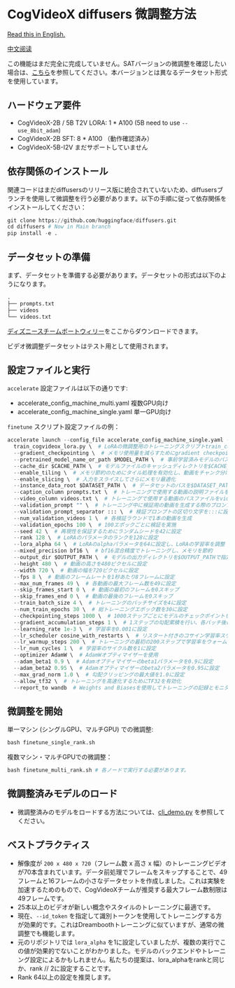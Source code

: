 # CogVideoX diffusers 微調整方法

[Read this in English.](./README_zh)

[中文阅读](./README_zh.md)


この機能はまだ完全に完成していません。SATバージョンの微調整を確認したい場合は、[こちら](../sat/README_ja.md)を参照してください。本バージョンとは異なるデータセット形式を使用しています。

## ハードウェア要件

+ CogVideoX-2B / 5B T2V LORA: 1 * A100  (5B need to use `--use_8bit_adam`)
+ CogVideoX-2B SFT:  8 * A100 （動作確認済み）
+ CogVideoX-5B-I2V まだサポートしていません

## 依存関係のインストール

関連コードはまだdiffusersのリリース版に統合されていないため、diffusersブランチを使用して微調整を行う必要があります。以下の手順に従って依存関係をインストールしてください：

```py
git clone https://github.com/huggingface/diffusers.git
cd diffusers # Now in Main branch
pip install -e .
```

## データセットの準備

まず、データセットを準備する必要があります。データセットの形式は以下のようになります。

```py
.
├── prompts.txt
├── videos
└── videos.txt
```

[ディズニースチームボートウィリー](https://huggingface.co/datasets/Wild-Heart/Disney-VideoGeneration-Dataset)をここからダウンロードできます。

ビデオ微調整データセットはテスト用として使用されます。

## 設定ファイルと実行

`accelerate` 設定ファイルは以下の通りです:

+ accelerate_config_machine_multi.yaml 複数GPU向け
+ accelerate_config_machine_single.yaml 単一GPU向け

`finetune` スクリプト設定ファイルの例：

```py
accelerate launch --config_file accelerate_config_machine_single.yaml --multi_gpu \  # accelerateを使用してmulti-GPUトレーニングを起動、設定ファイルはaccelerate_config_machine_single.yaml
  train_cogvideox_lora.py \  # LoRAの微調整用のトレーニングスクリプトtrain_cogvideox_lora.pyを実行
  --gradient_checkpointing \  # メモリ使用量を減らすためにgradient checkpointingを有効化
  --pretrained_model_name_or_path $MODEL_PATH \  # 事前学習済みモデルのパスを$MODEL_PATHで指定
  --cache_dir $CACHE_PATH \  # モデルファイルのキャッシュディレクトリを$CACHE_PATHで指定
  --enable_tiling \  # メモリ節約のためにタイル処理を有効化し、動画をチャンク分けして処理
  --enable_slicing \  # 入力をスライスしてさらにメモリ最適化
  --instance_data_root $DATASET_PATH \  # データセットのパスを$DATASET_PATHで指定
  --caption_column prompts.txt \  # トレーニングで使用する動画の説明ファイルをprompts.txtで指定
  --video_column videos.txt \  # トレーニングで使用する動画のパスファイルをvideos.txtで指定
  --validation_prompt "" \  # トレーニング中に検証用の動画を生成する際のプロンプト
  --validation_prompt_separator ::: \  # 検証プロンプトの区切り文字を:::に設定
  --num_validation_videos 1 \  # 各検証ラウンドで1本の動画を生成
  --validation_epochs 100 \  # 100エポックごとに検証を実施
  --seed 42 \  # 再現性を保証するためにランダムシードを42に設定
  --rank 128 \  # LoRAのパラメータのランクを128に設定
  --lora_alpha 64 \  # LoRAのalphaパラメータを64に設定し、LoRAの学習率を調整
  --mixed_precision bf16 \  # bf16混合精度でトレーニングし、メモリを節約
  --output_dir $OUTPUT_PATH \  # モデルの出力ディレクトリを$OUTPUT_PATHで指定
  --height 480 \  # 動画の高さを480ピクセルに設定
  --width 720 \  # 動画の幅を720ピクセルに設定
  --fps 8 \  # 動画のフレームレートを1秒あたり8フレームに設定
  --max_num_frames 49 \  # 各動画の最大フレーム数を49に設定
  --skip_frames_start 0 \  # 動画の最初のフレームを0スキップ
  --skip_frames_end 0 \  # 動画の最後のフレームを0スキップ
  --train_batch_size 4 \  # トレーニングのバッチサイズを4に設定
  --num_train_epochs 30 \  # 総トレーニングエポック数を30に設定
  --checkpointing_steps 1000 \  # 1000ステップごとにモデルのチェックポイントを保存
  --gradient_accumulation_steps 1 \  # 1ステップの勾配累積を行い、各バッチ後に更新
  --learning_rate 1e-3 \  # 学習率を0.001に設定
  --lr_scheduler cosine_with_restarts \  # リスタート付きのコサイン学習率スケジューラを使用
  --lr_warmup_steps 200 \  # トレーニングの最初の200ステップで学習率をウォームアップ
  --lr_num_cycles 1 \  # 学習率のサイクル数を1に設定
  --optimizer AdamW \  # AdamWオプティマイザーを使用
  --adam_beta1 0.9 \  # Adamオプティマイザーのbeta1パラメータを0.9に設定
  --adam_beta2 0.95 \  # Adamオプティマイザーのbeta2パラメータを0.95に設定
  --max_grad_norm 1.0 \  # 勾配クリッピングの最大値を1.0に設定
  --allow_tf32 \  # トレーニングを高速化するためにTF32を有効化
  --report_to wandb  # Weights and Biasesを使用してトレーニングの記録とモニタリングを行う
```

## 微調整を開始

単一マシン (シングルGPU、マルチGPU) での微調整:

```py
bash finetune_single_rank.sh
```

複数マシン・マルチGPUでの微調整：

```py
bash finetune_multi_rank.sh # 各ノードで実行する必要があります。
```

## 微調整済みモデルのロード

+ 微調整済みのモデルをロードする方法については、[cli_demo.py](../inference/cli_demo.py) を参照してください。

## ベストプラクティス

+ 解像度が `200 x 480 x 720`（フレーム数 x 高さ x 幅）のトレーニングビデオが70本含まれています。データ前処理でフレームをスキップすることで、49フレームと16フレームの小さなデータセットを作成しました。これは実験を加速するためのもので、CogVideoXチームが推奨する最大フレーム数制限は49フレームです。
+ 25本以上のビデオが新しい概念やスタイルのトレーニングに最適です。
+ 現在、`--id_token` を指定して識別トークンを使用してトレーニングする方が効果的です。これはDreamboothトレーニングに似ていますが、通常の微調整でも機能します。
+ 元のリポジトリでは `lora_alpha` を1に設定していましたが、複数の実行でこの値が効果的でないことがわかりました。モデルのバックエンドやトレーニング設定によるかもしれません。私たちの提案は、lora_alphaをrankと同じか、rank // 2に設定することです。
+ Rank 64以上の設定を推奨します。

